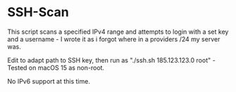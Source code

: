 # SSH-Scan
This script scans a specified IPv4 range and attempts to login with a set key and a username - I wrote it as i forgot where in a providers /24 my server was.

Edit to adapt path to SSH key, then run as "./ssh.sh 185.123.123.0 root" - Tested on macOS 15 as non-root.

No IPv6 support at this time.
